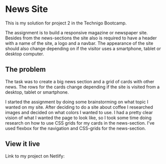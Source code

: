 # News Site

This is my solution for project 2 in the Technigo Bootcamp. 

The assignment is to build a responsive magazine or newspaper site. Besides from the news-sections the site also is required to have a header with a name of the site, a logo and a navbar. The appearance of the site should also change depending on if the visitor uses a smartphone, tablet or desktop computer. 

## The problem

The task was to create a big news section and a grid of cards with other news. The rows for the cards change depending if the site is visited from a desktop, tablet or smartphone. 

I started the assignment by doing some brainstorming on what topic I wanted on my site. After deciding to do a site about coffee I researched images and decided on what colors I wanted to use.
I had a pretty clear vision of what I wanted the page to look like, so I took some time doing research on how to use CSS grids for my cards in the news-section. I've used flexbox for the navigation and CSS-grids for the news-section.  

## View it live
Link to my project on Netlify: 
